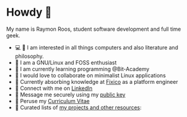 # Howdy 👋

My name is Raymon Roos, student software development and full time geek.

-   :computer: :book: I am interested in all things computers and also literature and philosophy.
-    I am a GNU/Linux and FOSS enthusiast
-   🌱 I am currently learning programming @Bit-Academy
-   💞️ I would love to collaborate on minimalist Linux applications
-   :rocket: Currently absorbing knowledge at [Fixico](https://fixico.com/) as a platform engineer
-    Connect with me on [LinkedIn](https://www.linkedin.com/in/raymon-roos-1840a7228/)
-   :key: Message me securely using my [public key](./raymon_public.gpg)
-    Peruse my [Curriculum Vitae](https://github.com/raymon-roos/curriculum-vitae/blob/main/cv_raymon_roos.pdf)
-   :bookmark: Curated lists of [my projects and other resources](https://github.com/raymon-roos?tab=stars):

<!---
Raymanovich/Raymanovich is a ✨ special ✨ repository because its `README.md` (this file) appears on your GitHub profile.
You can click the Preview link to take a look at your changes.
--->
